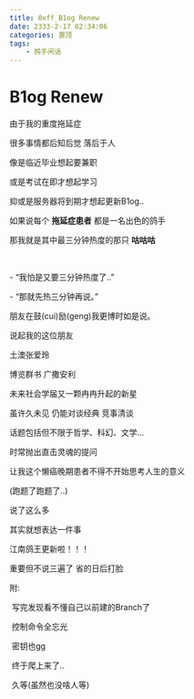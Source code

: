 ```yaml
---
title: 0xff_B1og Renew
date: 2333-2-17 02:34:06
categories: 置顶
tags: 
	- 鸽手闲话
---
```

# B1og Renew

由于我的重度拖延症

很多事情都后知后觉 落后于人

像是临近毕业想起要兼职

或是考试在即才想起学习

抑或是服务器将到期才想起更新B1og..
<br />

如果说每个 **拖延症患者** 都是一名出色的鸽手

那我就是其中最三分钟热度的那只 __咕咕咕__

<!-- more --><br />

\- “我怕是又要三分钟热度了..”

\- “那就先热三分钟再说。”

朋友在鼓(cui)励(geng)我更博时如是说。
<br />



说起我的这位朋友 

土澳张爱玲 

博览群书 广撒安利

未来社会学届又一颗冉冉升起的新星

虽许久未见 仍能对谈经典 竞事清谈

话题包括但不限于哲学、科幻、文学...

时常抛出直击灵魂的提问 

让我这个懒癌晚期患者不得不开始思考人生的意义



(跑题了跑题了..)
<br />

说了这么多

其实就想表达一件事

江南鸽王更新啦！！！

重要但不说三遍了 省的日后打脸
<br />


附:

​	写完发现看不懂自己以前建的Branch了

​	控制命令全忘光

​	密钥也gg

​	终于爬上来了..

​        久等(虽然也没啥人等)




